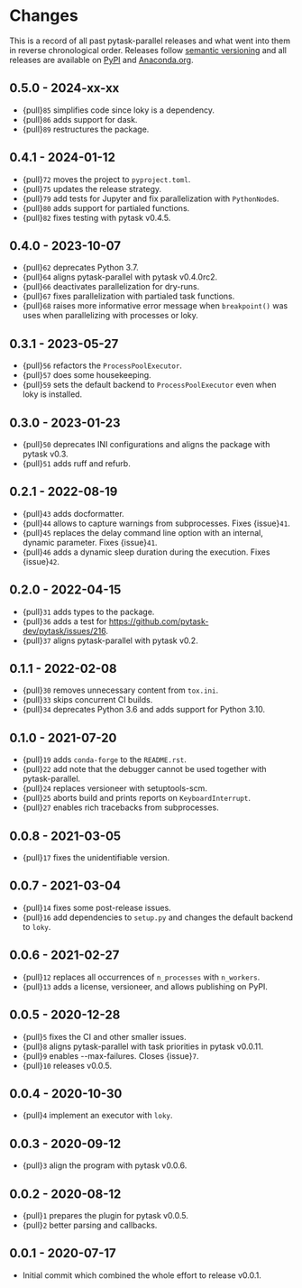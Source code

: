 # Changes

This is a record of all past pytask-parallel releases and what went into them in reverse
chronological order. Releases follow [semantic versioning](https://semver.org/) and all
releases are available on [PyPI](https://pypi.org/project/pytask-parallel) and
[Anaconda.org](https://anaconda.org/conda-forge/pytask-parallel).

## 0.5.0 - 2024-xx-xx

- {pull}`85` simplifies code since loky is a dependency.
- {pull}`86` adds support for dask.
- {pull}`89` restructures the package.

## 0.4.1 - 2024-01-12

- {pull}`72` moves the project to `pyproject.toml`.
- {pull}`75` updates the release strategy.
- {pull}`79` add tests for Jupyter and fix parallelization with `PythonNode`s.
- {pull}`80` adds support for partialed functions.
- {pull}`82` fixes testing with pytask v0.4.5.

## 0.4.0 - 2023-10-07

- {pull}`62` deprecates Python 3.7.
- {pull}`64` aligns pytask-parallel with pytask v0.4.0rc2.
- {pull}`66` deactivates parallelization for dry-runs.
- {pull}`67` fixes parallelization with partialed task functions.
- {pull}`68` raises more informative error message when `breakpoint()` was uses when
  parallelizing with processes or loky.

## 0.3.1 - 2023-05-27

- {pull}`56` refactors the `ProcessPoolExecutor`.
- {pull}`57` does some housekeeping.
- {pull}`59` sets the default backend to `ProcessPoolExecutor` even when loky is
  installed.

## 0.3.0 - 2023-01-23

- {pull}`50` deprecates INI configurations and aligns the package with pytask v0.3.
- {pull}`51` adds ruff and refurb.

## 0.2.1 - 2022-08-19

- {pull}`43` adds docformatter.
- {pull}`44` allows to capture warnings from subprocesses. Fixes {issue}`41`.
- {pull}`45` replaces the delay command line option with an internal, dynamic parameter.
  Fixes {issue}`41`.
- {pull}`46` adds a dynamic sleep duration during the execution. Fixes {issue}`42`.

## 0.2.0 - 2022-04-15

- {pull}`31` adds types to the package.
- {pull}`36` adds a test for <https://github.com/pytask-dev/pytask/issues/216>.
- {pull}`37` aligns pytask-parallel with pytask v0.2.

## 0.1.1 - 2022-02-08

- {pull}`30` removes unnecessary content from `tox.ini`.
- {pull}`33` skips concurrent CI builds.
- {pull}`34` deprecates Python 3.6 and adds support for Python 3.10.

## 0.1.0 - 2021-07-20

- {pull}`19` adds `conda-forge` to the `README.rst`.
- {pull}`22` add note that the debugger cannot be used together with pytask-parallel.
- {pull}`24` replaces versioneer with setuptools-scm.
- {pull}`25` aborts build and prints reports on `KeyboardInterrupt`.
- {pull}`27` enables rich tracebacks from subprocesses.

## 0.0.8 - 2021-03-05

- {pull}`17` fixes the unidentifiable version.

## 0.0.7 - 2021-03-04

- {pull}`14` fixes some post-release issues.
- {pull}`16` add dependencies to `setup.py` and changes the default backend to `loky`.

## 0.0.6 - 2021-02-27

- {pull}`12` replaces all occurrences of `n_processes` with `n_workers`.
- {pull}`13` adds a license, versioneer, and allows publishing on PyPI.

## 0.0.5 - 2020-12-28

- {pull}`5` fixes the CI and other smaller issues.
- {pull}`8` aligns pytask-parallel with task priorities in pytask v0.0.11.
- {pull}`9` enables --max-failures. Closes {issue}`7`.
- {pull}`10` releases v0.0.5.

## 0.0.4 - 2020-10-30

- {pull}`4` implement an executor with `loky`.

## 0.0.3 - 2020-09-12

- {pull}`3` align the program with pytask v0.0.6.

## 0.0.2 - 2020-08-12

- {pull}`1` prepares the plugin for pytask v0.0.5.
- {pull}`2` better parsing and callbacks.

## 0.0.1 - 2020-07-17

- Initial commit which combined the whole effort to release v0.0.1.
